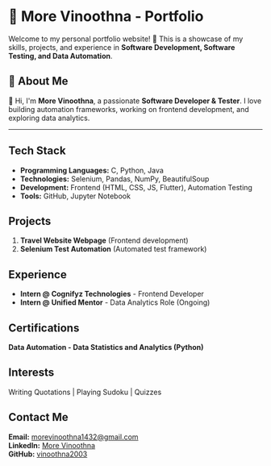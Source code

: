 # 🌟 More Vinoothna - Portfolio  

Welcome to my personal portfolio website! 🚀 This is a showcase of my skills, projects, and experience in **Software Development, Software Testing, and Data Automation**.


## 📌 About Me  
👋 Hi, I'm **More Vinoothna**, a passionate **Software Developer & Tester**. I love building automation frameworks, working on frontend development, and exploring data analytics.  

---

## Tech Stack  
- **Programming Languages:** C, Python, Java  
- **Technologies:** Selenium, Pandas, NumPy, BeautifulSoup  
- **Development:** Frontend (HTML, CSS, JS, Flutter), Automation Testing  
- **Tools:** GitHub, Jupyter Notebook  

## Projects  
1. **Travel Website Webpage** (Frontend development)  
2. **Selenium Test Automation** (Automated test framework)  

## Experience  
- **Intern @ Cognifyz Technologies** - Frontend Developer  
- **Intern @ Unified Mentor** - Data Analytics Role (Ongoing)  

## Certifications  
 **Data Automation - Data Statistics and Analytics (Python)**  

## Interests  
Writing Quotations | Playing Sudoku | Quizzes  

## Contact Me  
**Email:** [morevinoothna1432@gmail.com](mailto:morevinoothna1432@gmail.com)  
**LinkedIn:** [More Vinoothna](https://www.linkedin.com/in/more-vinoothna-849511211)  
**GitHub:** [vinoothna2003](https://github.com/vinoothna2003/Selenium-Test-Automation.git)  

